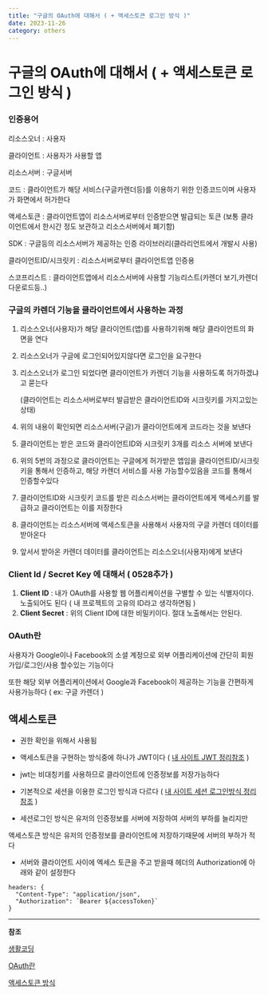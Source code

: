 ```yaml
---
title: "구글의 OAuth에 대해서 ( + 액세스토큰 로그인 방식 )"
date: 2023-11-26
category: others
---
```


# 구글의 OAuth에 대해서 ( + 액세스토큰 로그인 방식 )

### 인증용어

리소스오너 : 사용자

클라이언트 : 사용자가 사용할 앱

리소스서버 : 구글서버

코드 : 클라이언트가 해당 서비스(구글카렌더등)를 이용하기 위한 인증코드이며 사용자가 화면에서 허가한다

액세스토큰 : 클라이언트앱이 리소스서버로부터 인증받으면 발급되는 토큰 (보통 클라이언트에서 한시간 정도 보관하고 리소스서버에서 폐기함)

SDK : 구글등의 리소스서버가 제공하는 인증 라이브러리(클라리언트에서 개발시 사용)

클라이언트ID/시크릿키 : 리소스서버로부터 클라이언트앱 인증용

스코프리스트 : 클라이언트앱에서 리소스서버에 사용할 기능리스트(카렌더 보기,카렌더 다운로드등..)

### 구글의 카렌더 기능을 클라이언트에서 사용하는 과정

1. 리소스오너(사용자)가 해당 클라이언트(앱)를 사용하기위해 해당 클라이언트의 화면을 연다
2. 리소스오너가 구글에 로그인되어있지않다면 로그인을 요구한다
3. 리소스오너가 로그인 되었다면 클라이언트가 카렌더 기능을 사용하도록 허가하겠냐고 묻는다

   (클라이언트는 리소스서버로부터 발급받은 클라이언트ID와 시크릿키를 가지고있는 상태)
4. 위의 내용이 확인되면 리소스서버(구글)가 클라이언트에게 코드라는 것을 보낸다
5. 클라이언트는 받은 코드와 클라이언트ID와 시크릿키 3개를 리소스 서버에 보낸다
6. 위의 5번의 과정으로 클라이언트는 구글에게 허가받은 앱임을 클라이언트ID/시크릿키을 통해서 인증하고, 해당 카렌더 서비스를 사용 가능할수있음을 코드를 통해서 인증할수있다
7. 클라이언트ID와 시크릿키 코드를 받은 리소스서버는 클라이언트에게 액세스키를 발급하고 클라이언트는 이를 저장한다
8. 클라이언트는 리소스서버에 액세스토큰을 사용해서 사용자의 구글 카렌더 데이터를 받아온다
9. 앞서서 받아온 카렌더 데이터를 클라이언트는 리소스오너(사용자)에게 보낸다

### Client Id / Secret Key 에 대해서 ( 0528추가 )

1. **Client ID** : 내가 OAuth를 사용할 웹 어플리케이션을 구별할 수 있는 식별자이다. 노출되어도 된다 ( 내 프로젝트의 고유의 ID라고 생각하면됨 )
2. **Client Secret** : 위의 Client ID에 대한 비밀키이다. 절대 노출해서는 안된다.

### OAuth란

사용자가 Google이나 Facebook의 소셜 계정으로 외부 어플리케이션에 간단히 회원가입/로그인/사용 할수있는 기능이다

또한 해당 외부 어플리케이션에서 Google과 Facebook이 제공하는 기능을 간편하게 사용가능하다 ( ex: 구글 카렌더 )

## 액세스토큰

- 권한 확인을 위해서 사용됨

- 액세스토큰을 구현하는 방식중에 하나가 JWT이다 ( [내 사이트 JWT 정리참조](/posts/279fd5a9-6b51-11ed-b286-06db0157c20f#:~:text=%EA%B2%BD%EC%9A%B0%EC%97%90%EB%8F%84%20%ED%81%B4%EB%9D%BC%EC%9D%B4%EC%96%B8%ED%8A%B8%EC%97%90%EC%84%9C%20%EC%82%AD%EC%A0%9C%EB%90%9C%EB%8B%A4-,%ED%86%A0%ED%81%B0(jwt),-jwt%20%ED%86%A0%ED%81%B0%20%ED%98%95%EC%8B%9D%EC%9D%80) )

- jwt는 비대칭키를 사용하므로 클라이언트에 인증정보를 저장가능하다

- 기본적으로 세션을 이용한 로그인 방식과 다르다 ( [내 사이트 세션 로그인방식 정리 참조](/posts/279fd5a9-6b51-11ed-b286-06db0157c20f#:~:text=%EC%84%B8%EC%85%98%EC%9D%84%20%EC%82%AC%EC%9A%A9%ED%95%9C%20%EB%A1%9C%EA%B7%B8%EC%9D%B8%20%EA%B5%AC%EC%A1%B0%20(0529%EC%B6%94%EA%B0%80)) )

- 세션로그인 방식은 유저의 인증정보를 서버에 저장하여 서버의 부하를 늘리지만

액세스토큰 방식은 유저의 인증정보를 클라이언트에 저장하기때문에 서버의 부하가 적다

- 서버와 클라이언트 사이에 엑세스 토큰을 주고 받을때 헤더의 Authorization에 아래와 같이 설정한다

```
headers: {
  "Content-Type": "application/json",
  "Authorization": `Bearer ${accessToken}`
}
```

---

**참조**

[생활코딩](https://www.youtube.com/watch?v=PIlP_YX5HK8)

[OAuth란](https://tecoble.techcourse.co.kr/post/2021-07-10-understanding-oauth/)

[액세스토큰 방식](https://velog.io/@boo1996/Token)
